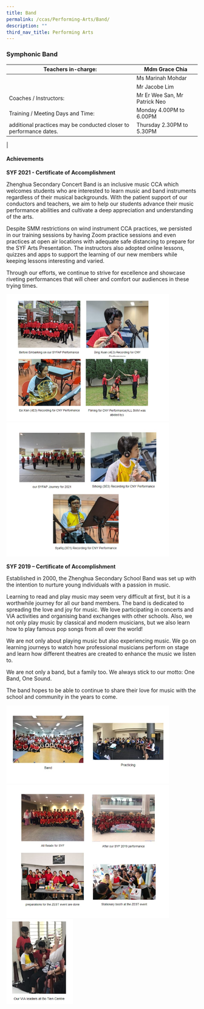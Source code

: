 ```yaml
---
title: Band
permalink: /ccas/Performing-Arts/Band/
description: ""
third_nav_title: Performing Arts
---
```

### Symphonic Band

| Teachers in-charge: | Mdm Grace Chia |
|---|---|
|  | Ms Marinah Mohdar |
|  | Mr Jacobe Lim |
| Coaches / Instructors: | Mr Er Wee San, Mr Patrick Neo |
| Training / Meeting Days and Time: | Monday 4.00PM to 6.00PM |
| additional practices may be conducted closer to performance dates. | Thursday 2.30PM to 5.30PM |
|

#### Achievements

**SYF 2021 - Certificate of Accomplishment**

Zhenghua Secondary Concert Band is an inclusive music CCA which welcomes students who are interested to learn music and band instruments regardless of their musical backgrounds. With the patient support of our conductors and teachers, we aim to help our students advance their music performance abilities and cultivate a deep appreciation and understanding of the arts.

Despite SMM restrictions on wind instrument CCA practices, we persisted in our training sessions by having Zoom practice sessions and even practices at open air locations with adequate safe distancing to prepare for the SYF Arts Presentation. The instructors also adopted online lessons, quizzes and apps to support the learning of our new members while keeping lessons interesting and varied.

Through our efforts, we continue to strive for excellence and showcase riveting performances that will cheer and comfort our audiences in these trying times.

<img src="/images/symphonic%20band%201.jpg" style="width:85%">
<img src="/images/symphonic%20band%202.jpg" style="width:85%">

**SYF 2019 – Certificate of Accomplishment**

Established in 2000, the Zhenghua Secondary School Band was set up with the intention to nurture young individuals with a passion in music.

Learning to read and play music may seem very difficult at first, but it is a worthwhile journey for all our band members. The band is dedicated to spreading the love and joy for music. We love participating in concerts and ViA activities and organising band exchanges with other schools. Also, we not only play music by classical and modern musicians, but we also learn how to play famous pop songs from all over the world!

We are not only about playing music but also experiencing music. We go on learning journeys to watch how professional musicians perform on stage and learn how different theatres are created to enhance the music we listen to.

We are not only a band, but a family too. We always stick to our motto: One Band, One Sound.

The band hopes to be able to continue to share their love for music with the school and community in the years to come.

<img src="/images/symphonic%20band%203.jpg" style="width:85%">
<img src="/images/symphonic%20band%204.jpg" style="width:85%">
<img src="/images/symphonic%20band%205.jpg" style="width:35%">
